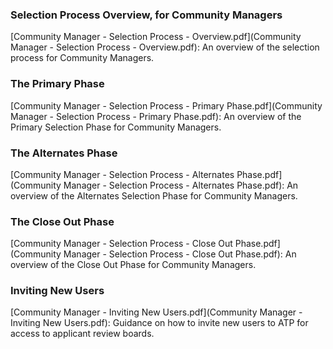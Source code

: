 ### Selection Process Overview, for Community Managers 
[Community Manager - Selection Process - Overview.pdf](Community Manager - Selection Process - Overview.pdf): An overview of the selection process for Community Managers. 

### The Primary Phase 
[Community Manager - Selection Process - Primary Phase.pdf](Community Manager - Selection Process - Primary Phase.pdf): An overview of the Primary Selection Phase for Community Managers. 

### The Alternates Phase 
[Community Manager - Selection Process - Alternates Phase.pdf](Community Manager - Selection Process - Alternates Phase.pdf): An overview of the Alternates Selection Phase for Community Managers. 

### The Close Out Phase 
[Community Manager - Selection Process - Close Out Phase.pdf](Community Manager - Selection Process - Close Out Phase.pdf): An overview of the Close Out Phase for Community Managers. 

### Inviting New Users
[Community Manager - Inviting New Users.pdf](Community Manager - Inviting New Users.pdf): Guidance on how to invite new users to ATP for access to applicant review boards. 
